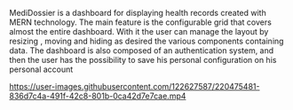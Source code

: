 MediDossier is a dashboard for displaying health records created with MERN technology.
The main feature is the configurable grid that covers almost the entire dashboard. 
With it the user can manage the layout by resizing , moving and hiding as desired the various components containing data.
The dashboard is also composed of an authentication system, and then the user has the possibility to save his personal configuration on his personal account

https://user-images.githubusercontent.com/122627587/220475481-836d7c4a-491f-42c8-801b-0ca42d7e7cae.mp4

